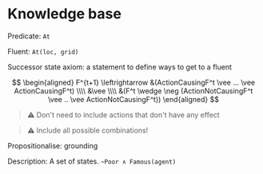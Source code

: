 # Knowledge base

Predicate: `At`

Fluent:  `At(loc, grid)` 

Successor state axiom: a statement to define ways to get to a fluent

$$
\begin{aligned}
F^{t+1} \leftrightarrow
&(ActionCausingF^t \vee ... \vee ActionCausingF^t) \\\\
&\vee \\\\
&(F^t \wedge \neg (ActionNotCausingF^t \vee .. \vee ActionNotCausingF^t))
\end{aligned}
$$

> ⚠️ Don't need to include actions that don't have any effect

> ⚠️ Include all possible combinations!

Propositionalise: grounding 

Description: A set of states. `~Poor ∧ Famous(agent)`
